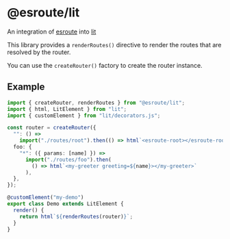 # @esroute/lit

An integration of [esroute](https://www.npmjs.com/package/esroute) into [lit](https://www.npmjs.com/package/lit)

This library provides a `renderRoutes()` directive to render the routes that are resolved by the router.

You can use the `createRouter()` factory to create the router instance.

## Example

```ts
import { createRouter, renderRoutes } from "@esroute/lit";
import { html, LitElement } from "lit";
import { customElement } from "lit/decorators.js";

const router = createRouter({
  "": () =>
    import("./routes/root").then(() => html`<esroute-root></esroute-root>`),
  foo: {
    "*": ({ params: [name] }) =>
      import("./routes/foo").then(
        () => html`<my-greeter greeting=${name}></my-greeter>`
      ),
  },
});

@customElement("my-demo")
export class Demo extends LitElement {
  render() {
    return html`${renderRoutes(router)}`;
  }
}
```
